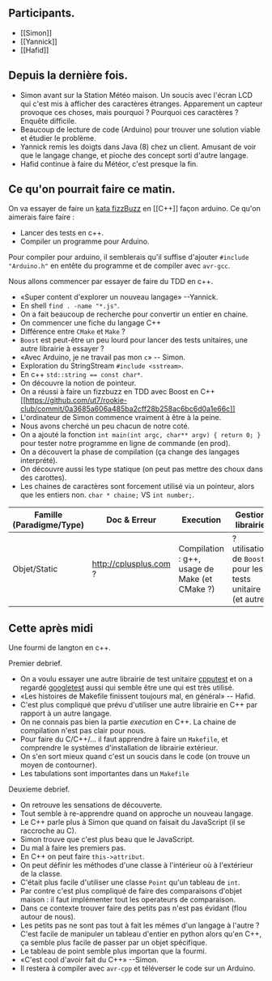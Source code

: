 ## Participants.

- [[Simon]]
- [[Yannick]]
- [[Hafid]]

## Depuis la dernière fois.

- Simon avant sur la Station Météo maison. Un soucis avec l'écran LCD qui c'est
  mis à afficher des caractères étranges. Apparement un capteur provoque ces
  choses, mais pourquoi ? Pourquoi ces caractères ? Enquête difficile.
- Beaucoup de lecture de code (Arduino) pour trouver une solution viable et
  étudier le problème.
- Yannick remis les doigts dans Java (8) chez un client. Amusant de voir que le
  langage change, et pioche des concept sorti d'autre langage.
- Hafid continue à faire du Météor, c'est presque la fin.

## Ce qu'on pourrait faire ce matin.

On va essayer de faire un [kata fizzBuzz](http://codingdojo.org/kata/FizzBuzz/) en [[C++]] façon arduino. Ce qu'on aimerais
faire faire :

- Lancer des tests en c++.
- Compiler un programme pour Arduino.

Pour compiler pour arduino, il semblerais qu'il suffise d'ajouter `#include
"Arduino.h"` en entête du programme et de compiler avec `avr-gcc`.

Nous allons commencer par essayer de faire du TDD en c++.

- «Super content d'explorer un nouveau langage» --Yannick.
- En shell `find . -name "*.js"`.
- On a fait beaucoup de recherche pour convertir un entier en chaine.
- On commencer une fiche du langage C++
- Différence entre `CMake` et `Make` ?
- `Boost` est peut-être un peu lourd pour lancer des tests unitaires, une autre
  librairie à essayer ?
- «Avec Arduino, je ne travail pas mon `c`» -- Simon.
- Exploration du StringStream `#include <sstream>`.
- En c++ `std::string == const char*`.
- On découvre la notion de pointeur.
- On a réussi à faire un fizzbuzz en TDD avec Boost en C++
  [[https://github.com/ut7/rookie-club/commit/0a3685a606a485ba2cff28b258ac6bc6d0a1e66c]]
- L'ordinateur de Simon commence vraiment à être à la peine.
- Nous avons cherché un peu chacun de notre coté.
- On a ajouté la fonction `int main(int argc, char** argv) { return 0; }` pour
  tester notre programme en ligne de commande (en prod).
- On a découvert la phase de compilation (ça change des langages interprété).
- On découvre aussi les type statique (on peut pas mettre des choux dans des
  carottes).
- Les chaines de caractères sont forcement utilisé via un pointeur, alors que
  les entiers non. `char * chaine;` VS `int number;`.


| Famille (Paradigme/Type) | Doc & Erreur  | Execution | Gestion librairie |
| --- | --- | --- | --- |
| Objet/Static | http://cplusplus.com ? | Compilation : g++, usage de Make (et CMake ?) | ? utilisation de `Boost` pour les tests unitaire (et autre) |

## Cette après midi

Une fourmi de langton en c++.

Premier debrief.

- On a voulu essayer une autre librairie de test unitaire [cpputest](https://cpputest.github.io/) et on a regardé [googletest](https://github.com/google/googletest) aussi qui semble être une qui est très utilisé.
- «Les histoires de Makefile finissent toujours mal, en général» -- Hafid.
- C'est plus compliqué que prévu d'utiliser une autre librairie en C++ par rapport à un autre langage.
- On ne connais pas bien la partie _execution_ en C++. La chaine de compilation n'est pas clair pour nous.
- Pour faire du C/C++/... il faut apprendre à faire un `Makefile`, et comprendre le systèmes d'installation de librairie extérieur.
- On s'en sort mieux quand c'est un soucis dans le code (on trouve un moyen de contourner).
- Les tabulations sont importantes dans un `Makefile`

Deuxieme debrief.

- On retrouve les sensations de découverte.
- Tout semble à re-apprendre quand on approche un nouveau langage.
- Le C++ parle plus à Simon que quand on faisait du JavaScript (il se raccroche au C).
- Simon trouve que c'est plus beau que le JavaScript.
- Du mal à faire les premiers pas.
- En C++ on peut faire `this->attribut`.
- On peut définir les méthodes d'une classe à l'intérieur où à l'extérieur de la classe.
- C'était plus facile d'utiliser une classe `Point` qu'un tableau de `int`.
- Par contre c'est plus compliqué de faire des comparaisons d'objet maison : il faut implémenter tout les operateurs de comparaison.
- Dans ce contexte trouver faire des petits pas n'est pas évidant (flou autour de nous).
- Les petits pas ne sont pas tout à fait les mêmes d'un langage à l'autre ? C'est facile de manipuler un tableau d'entier en python alors qu'en C++, ça semble plus facile de passer par un objet spécifique.
- Le tableau de point semble plus importan que la fourmi.
- «C'est cool d'avoir fait du C++» --Simon.
- Il restera à compiler avec `avr-cpp` et téléverser le code sur un Arduino.
